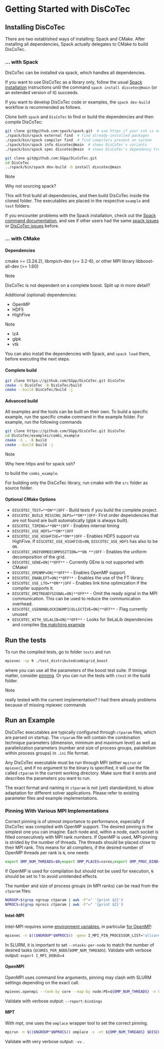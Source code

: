 # Getting Started with DisCoTec

## Installing DisCoTec

There are two established ways of installing: Spack and CMake.
After installing all dependencies, Spack actually delegates to
CMake to build DisCoTec.

### ... with Spack

DisCoTec can be installed via spack, which handles all dependencies.

If you want to use DisCoTec as a library only, follow the usual
[Spack installation](https://spack.readthedocs.io/en/latest/features.html)
instructions until the command `spack install discotec@main` 
(or an extended version of it) succeeds.

If you want to develop DisCoTec code or examples, the `spack dev-build` workflow
is recommended as follows.

Clone both `spack` and `DisCoTec` to find or build the dependencies and then
compile DisCoTec:

```bash
git clone git@github.com:spack/spack.git  # use https if your ssh is not set up on github
./spack/bin/spack external find  # find already-installed packages
./spack/bin/spack compiler find  # find compilers present on system
./spack/bin/spack info discotec@main  # shows DisCoTec's variants
./spack/bin/spack spec discotec@main  # shows DisCoTec's dependency tree and which parts are already found

git clone git@github.com:SGpp/DisCoTec.git
cd DisCoTec
../spack/bin/spack dev-build -b install discotec@main
```

>[!Note]
> Why not sourcing spack?

This will first build all dependencies, and then build DisCoTec inside the
cloned folder.
The executables are placed in the respective `example` and `test` folders.

If you encounter problems with the Spack installation, check out
the [Spack command documentation](https://spack.readthedocs.io/en/latest/getting_started.html),
and see if other users had the same 
[spack issues](https://github.com/spack/spack/issues?q=is%3Aissue)  or [DisCoTec issues](https://github.com/SGpp/DisCoTec/issues) before.

### ... with CMake

#### Dependencies

cmake >= (3.24.2),
libmpich-dev (>= 3.2-6), or other MPI library
libboost-all-dev (>= 1.60)

>[!NOTE]  
>DisCoTec is not dependent on a complete boost. Split up in more detail?

Additional (optional) dependencies:

- OpenMP
- HDF5
- HighFive

>[!NOTE]
>- lz4
>- glpk
>- vtk 

You can also install the dependencies with Spack, and `spack load`
them, before executing the next steps.

#### Complete build

```bash
git clone https://github.com/SGpp/DisCoTec.git DisCoTec
cmake -S DisCoTec -B DisCoTec/build
cmake --build DisCoTec/build -j
```

#### Advanced build

All examples and the tools can be built on their own.
To build a specific example, run the specific cmake command in the example folder.
For example, run the following commands

```bash
git clone https://github.com/SGpp/DisCoTec.git DisCoTec
cd DisCoTec/examples/combi_example
cmake -S . -B build
cmake --build build -j
```

>[!Note]
>Why here https and for spack ssh?

to build the `combi_example`.

For building only the DisCoTec library, run cmake with the `src` folder as
source folder.

#### Optional CMake Options

- `DISCOTEC_TEST=**ON**|OFF` - Build tests if you build the complete project.
- `DISCOTEC_BUILD_MISSING_DEPS=**ON**|OFF`- First order dependencies that are
  not found are built automatically (glpk is always built).
- `DISCOTEC_TIMING=**ON**|OFF` - Enables internal timing
- `DISCOTEC_USE_HDF5=**ON**|OFF`
- `DISCOTEC_USE_HIGHFIVE=**ON**|OFF` - Enables HDF5 support via HighFive. If
  `DISCOTEC_USE_HIGHFIVE=ON`, `DISCOTEC_USE_HDF5` has also to be `ON`.
- `DISCOTEC_UNIFORMDECOMPOSITION=**ON **|OFF` - Enables the uniform
  decomposition of the grid.
- `DISCOTEC_GENE=ON|**OFF**` - Currently GEne is not supported with CMake!
- `DISCOTEC_OPENMP=ON|**OFF**` - Enables OpenMP support.
- `DISCOTEC_ENABLEFT=ON|**OFF**` - Enables the use of the FT library.
- `DISCOTEC_USE_LTO=**ON**|OFF` - Enables link time optimization if the compiler
  supports it.
- `DISCOTEC_OMITREADYSIGNAL=ON|**OFF**` - Omit the ready signal in the MPI
  communication. This can be used to reduce the communication overhead.
- `DISCOTEC_USENONBLOCKINGMPICOLLECTIVE=ON|**OFF**` - Flag currently unused
- `DISCOTEC_WITH_SELALIB=ON|**OFF**` - Looks for SeLaLib dependencies and
  compiles [the matching example](/examples/selalib_distributed/)

## Run the tests

To run the compiled tests, go to folder `tests` and run

```bash
mpiexec -np 9 ./test_distributedcombigrid_boost
```

where you can use all the parameters of the boost test suite.
If timings matter, consider [pinning](#pinning-with-various-mpi-implementations).
Or you can run the tests with `ctest` in the build folder.

>[!NOTE]
> really tested with the current implementation? I had there already problems because of missing mpiexec commands

## Run an Example

DisCoTec executables are typically configured through `ctparam` files, which are parsed on
startup.
The `ctparam` file will contain the combination technique parameters (dimension,
minimum and maximum level) as well as parallelization parameters (number and
size of process groups, parallelism within process groups) in `.ini` file format.

Any DisCoTec executable must be run through MPI (either `mpirun` or `mpiexec`),
and if no argument to the binary is specified, it will use the file called
`ctparam` in the current working directory.
Make sure that it exists and describes the parameters you want to run.

The exact format and naming in `ctparam` is not (yet) standardized, to allow
adaptation for different solver applications.
Please refer to existing parameter files and example implementations.

### Pinning With Various MPI Implementations

Correct pinning is of utmost importance to performance, especially if DisCoTec
was compiled with OpenMP support.
The desired pinning is the simplest one you can imagine: Each node and, within a
node, each socket is filled consecutively with MPI rank numbers.
If OpenMP is used, MPI pinning is strided by the number of threads.
The threads should be placed close to their MPI rank.
This means for all compilers, if the desired number of OpenMP threads per rank
is `N`, one needs

```bash
export OMP_NUM_THREADS=$N;export OMP_PLACES=cores;export OMP_PROC_BIND=close
```

If OpenMP is used for compilation but should not be used for execution, `N`
should be set to 1 to avoid unintended effects.

The number and size of process groups (in MPI ranks) can be read from the
`ctparam` files:

```bash
NGROUP=$(grep ngroup ctparam | awk -F"=" '{print $2}')
NPROCS=$(grep nprocs ctparam | awk -F"=" '{print $2}')
```

#### Intel-MPI

Intel-MPI requires some [environment variables](https://software.intel.com/content/www/us/en/develop/documentation/mpi-developer-reference-linux/top/environment-variable-reference/process-pinning/environment-variables-for-process-pinning.html),
in particular [for OpenMP](https://www.intel.com/content/www/us/en/docs/mpi-library/developer-guide-linux/2021-6/running-an-mpi-openmp-program.html):

```bash
mpiexec -n $(($NGROUP*$NPROCS)) -genv I_MPI_PIN_PROCESSOR_LIST="allcores" -genv I_MPI_PIN_DOMAIN=omp $DISCOTEC_EXECUTABLE
```

In SLURM, it is important to set `--ntasks-per-node` to match the number of
desired tasks (`$CORES_PER_NODE`/`$OMP_NUM_THREADS`).
Validate with verbose output: `export I_MPI_DEBUG=4`

#### OpenMPI

OpenMPI uses command line arguments, pinning may clash with SLURM settings
depending on the exact call.

```bash
mpiexec.openmpi --rank-by core --map-by node:PE=${OMP_NUM_THREADS} -n $(($NGROUP*$NPROCS)) $DISCOTEC_EXECUTABLE
```

Validate with verbose output: `--report-bindings`

#### MPT

With mpt, one uses the `omplace` wrapper tool to set the correct pinning.

```bash
mpirun -n $(($NGROUP*$NPROCS)) omplace -v -nt ${OMP_NUM_THREADS} $DISCOTEC_EXECUTABLE
```

Validate with very verbose output: `-vv` .
